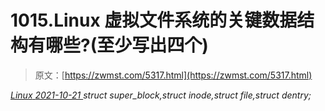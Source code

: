 <!--yml
category: 未分类
date: 0001-01-01 00:00:00
--->

# 1015.Linux 虚拟文件系统的关键数据结构有哪些?(至少写出四个)

> 原文：[https://zwmst.com/5317.html](https://zwmst.com/5317.html)

   [ *Linux* ](https://zwmst.com/linux)*[ <time datetime="2021-10-21T23:38:20+08:00"> 2021-10-21 </time> ](https://zwmst.com/5317.html)  struct super_block,struct inode,struct file,struct dentry;*